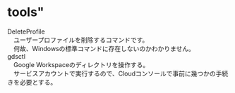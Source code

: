 ﻿# tools"
DeleteProfile<br />
　ユーザープロファイルを削除するコマンドです。<br />
　何故、Windowsの標準コマンドに存在しないのかわかりません。<br />
gdsctl<br />
　Google Workspaceのディレクトリを操作する。<br />
　サービスアカウントで実行するので、Cloudコンソールで事前に幾つかの手続きを必要とする。<br />


